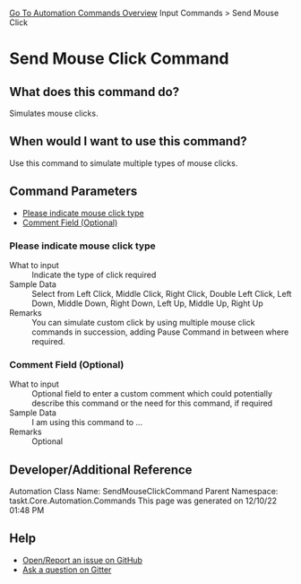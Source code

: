 <!--TITLE: Send Mouse Click Command -->
<!-- SUBTITLE: a command in the Input Commands group. -->
[Go To Automation Commands Overview](/automation-commands.md)
Input Commands &gt; Send Mouse Click


# Send Mouse Click Command


## What does this command do?
Simulates mouse clicks.


## When would I want to use this command?
Use this command to simulate multiple types of mouse clicks.


## Command Parameters
- [Please indicate mouse click type](#param_0)
- [Comment Field (Optional)](#param_1)


<a id="param_0"></a>
### Please indicate mouse click type


<dl>
<dt>What to input</dt><dd>Indicate the type of click required</dd>
<dt>Sample Data</dt><dd>Select from Left Click, Middle Click, Right Click, Double Left Click, Left Down, Middle Down, Right Down, Left Up, Middle Up, Right Up </dd>
<dt>Remarks</dt><dd>You can simulate custom click by using multiple mouse click commands in succession, adding Pause Command in between where required.</dd>
</dl>




<a id="param_1"></a>
### Comment Field (Optional)


<dl>
<dt>What to input</dt><dd>Optional field to enter a custom comment which could potentially describe this command or the need for this command, if required</dd>
<dt>Sample Data</dt><dd>I am using this command to ...</dd>
<dt>Remarks</dt><dd>Optional</dd>
</dl>




## Developer/Additional Reference
Automation Class Name: SendMouseClickCommand
Parent Namespace: taskt.Core.Automation.Commands
This page was generated on 12/10/22 01:48 PM


## Help
- [Open/Report an issue on GitHub](https://github.com/rcktrncn/taskt/issues/new)
- [Ask a question on Gitter](https://gitter.im/taskt-rpa/Lobby)

